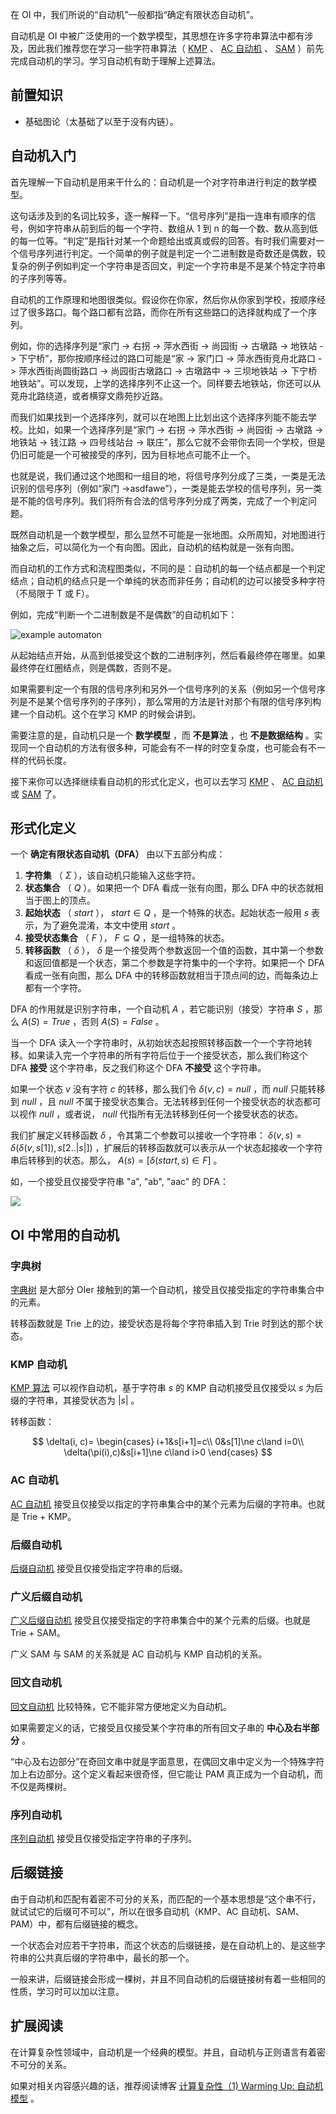在 OI 中，我们所说的“自动机”一般都指“确定有限状态自动机”。

自动机是 OI 中被广泛使用的一个数学模型，其思想在许多字符串算法中都有涉及，因此我们推荐您在学习一些字符串算法（ [KMP](./kmp.md) 、 [AC 自动机](./ac-automaton.md) 、 [SAM](./sam.md) ）前先完成自动机的学习。学习自动机有助于理解上述算法。

## 前置知识

-   基础图论（太基础了以至于没有内链）。

## 自动机入门

首先理解一下自动机是用来干什么的：自动机是一个对字符串进行判定的数学模型。

这句话涉及到的名词比较多，逐一解释一下。“信号序列”是指一连串有顺序的信号，例如字符串从前到后的每一个字符、数组从 1 到 n 的每一个数、数从高到低的每一位等。“判定”是指针对某一个命题给出或真或假的回答。有时我们需要对一个信号序列进行判定。一个简单的例子就是判定一个二进制数是奇数还是偶数，较复杂的例子例如判定一个字符串是否回文，判定一个字符串是不是某个特定字符串的子序列等等。

自动机的工作原理和地图很类似。假设你在你家，然后你从你家到学校，按顺序经过了很多路口。每个路口都有岔路，而你在所有这些路口的选择就构成了一个序列。

例如，你的选择序列是“家门 -> 右拐 -> 萍水西街 -> 尚园街 -> 古墩路 -> 地铁站 -> 下宁桥”，那你按顺序经过的路口可能是“家 -> 家门口 -> 萍水西街竞舟北路口 -> 萍水西街尚圆街路口 -> 尚园街古墩路口 -> 古墩路中 -> 三坝地铁站 -> 下宁桥地铁站”。可以发现，上学的选择序列不止这一个。同样要去地铁站，你还可以从竞舟北路绕道，或者横穿文鼎苑抄近路。

而我们如果找到一个选择序列，就可以在地图上比划出这个选择序列能不能去学校。比如，如果一个选择序列是“家门 -> 右拐 -> 萍水西街 -> 尚园街 -> 古墩路 -> 地铁站 -> 钱江路 -> 四号线站台 -> 联庄”，那么它就不会带你去同一个学校，但是仍旧可能是一个可被接受的序列，因为目标地点可能不止一个。

也就是说，我们通过这个地图和一组目的地，将信号序列分成了三类，一类是无法识别的信号序列（例如“家门 ->asdfawe”），一类是能去学校的信号序列，另一类是不能的信号序列。我们将所有合法的信号序列分成了两类，完成了一个判定问题。

既然自动机是一个数学模型，那么显然不可能是一张地图。众所周知，对地图进行抽象之后，可以简化为一个有向图。因此，自动机的结构就是一张有向图。

而自动机的工作方式和流程图类似，不同的是：自动机的每一个结点都是一个判定结点；自动机的结点只是一个单纯的状态而非任务；自动机的边可以接受多种字符（不局限于 T 或 F）。

例如，完成“判断一个二进制数是不是偶数”的自动机如下：

![example automaton](./images/automaton2.png)

从起始结点开始，从高到低接受这个数的二进制序列，然后看最终停在哪里。如果最终停在红圈结点，则是偶数，否则不是。

如果需要判定一个有限的信号序列和另外一个信号序列的关系（例如另一个信号序列是不是某个信号序列的子序列），那么常用的方法是针对那个有限的信号序列构建一个自动机。这个在学习 KMP 的时候会讲到。

需要注意的是，自动机只是一个 **数学模型** ，而 **不是算法** ，也 **不是数据结构** 。实现同一个自动机的方法有很多种，可能会有不一样的时空复杂度，也可能会有不一样的代码长度。

接下来你可以选择继续看自动机的形式化定义，也可以去学习 [KMP](./kmp.md) 、 [AC 自动机](./ac-automaton.md) 或 [SAM](./sam.md) 了。

## 形式化定义

一个 **确定有限状态自动机（DFA）** 由以下五部分构成：

1.   **字符集** （ $\Sigma$ ），该自动机只能输入这些字符。
2.   **状态集合** （ $Q$ ）。如果把一个 DFA 看成一张有向图，那么 DFA 中的状态就相当于图上的顶点。
3.   **起始状态** （ $start$ ）， $start\in Q$ ，是一个特殊的状态。起始状态一般用 $s$ 表示，为了避免混淆，本文中使用 $start$ 。
4.   **接受状态集合** （ $F$ ）， $F\subseteq Q$ ，是一组特殊的状态。
5.   **转移函数** （ $\delta$ ）， $\delta$ 是一个接受两个参数返回一个值的函数，其中第一个参数和返回值都是一个状态，第二个参数是字符集中的一个字符。如果把一个 DFA 看成一张有向图，那么 DFA 中的转移函数就相当于顶点间的边，而每条边上都有一个字符。

DFA 的作用就是识别字符串，一个自动机 $A$ ，若它能识别（接受）字符串 $S$ ，那么 $A(S)=True$ ，否则 $A(S)=False$ 。

当一个 DFA 读入一个字符串时，从初始状态起按照转移函数一个一个字符地转移。如果读入完一个字符串的所有字符后位于一个接受状态，那么我们称这个 DFA **接受** 这个字符串，反之我们称这个 DFA **不接受** 这个字符串。

如果一个状态 $v$ 没有字符 $c$ 的转移，那么我们令 $\delta(v,c)=null$ ，而 $null$ 只能转移到 $null$ ，且 $null$ 不属于接受状态集合。无法转移到任何一个接受状态的状态都可以视作 $null$ ，或者说， $null$ 代指所有无法转移到任何一个接受状态的状态。

我们扩展定义转移函数 $\delta$ ，令其第二个参数可以接收一个字符串： $\delta(v,s)=\delta(\delta(v,s[1]),s[2..|s|])$ ，扩展后的转移函数就可以表示从一个状态起接收一个字符串后转移到的状态。那么， $A(s)=[\delta(start,s)\in F]$ 。

如，一个接受且仅接受字符串 "a", "ab", "aac" 的 DFA：

![](./images/automaton1.png)

## OI 中常用的自动机

### 字典树

 [字典树](./trie.md) 是大部分 OIer 接触到的第一个自动机，接受且仅接受指定的字符串集合中的元素。

转移函数就是 Trie 上的边，接受状态是将每个字符串插入到 Trie 时到达的那个状态。

### KMP 自动机

 [KMP 算法](./kmp.md) 可以视作自动机，基于字符串 $s$ 的 KMP 自动机接受且仅接受以 $s$ 为后缀的字符串，其接受状态为 $|s|$ 。

转移函数：

$$
\delta(i, c)=
\begin{cases}
i+1&s[i+1]=c\\
0&s[1]\ne c\land i=0\\
\delta(\pi(i),c)&s[i+1]\ne c\land i>0
\end{cases}
$$

### AC 自动机

 [AC 自动机](./ac-automaton.md) 接受且仅接受以指定的字符串集合中的某个元素为后缀的字符串。也就是 Trie + KMP。

### 后缀自动机

 [后缀自动机](./sam.md) 接受且仅接受指定字符串的后缀。

### 广义后缀自动机

 [广义后缀自动机](./general-sam.md) 接受且仅接受指定的字符串集合中的某个元素的后缀。也就是 Trie + SAM。

广义 SAM 与 SAM 的关系就是 AC 自动机与 KMP 自动机的关系。

### 回文自动机

 [回文自动机](./pam.md) 比较特殊，它不能非常方便地定义为自动机。

如果需要定义的话，它接受且仅接受某个字符串的所有回文子串的 **中心及右半部分** 。

“中心及右边部分”在奇回文串中就是字面意思，在偶回文串中定义为一个特殊字符加上右边部分。这个定义看起来很奇怪，但它能让 PAM 真正成为一个自动机，而不仅是两棵树。

### 序列自动机

 [序列自动机](./seq-automaton.md) 接受且仅接受指定字符串的子序列。

## 后缀链接

由于自动机和匹配有着密不可分的关系，而匹配的一个基本思想是“这个串不行，就试试它的后缀可不可以”，所以在很多自动机（KMP、AC 自动机、SAM、PAM）中，都有后缀链接的概念。

一个状态会对应若干字符串，而这个状态的后缀链接，是在自动机上的、是这些字符串的公共真后缀的字符串中，最长的那一个。

一般来讲，后缀链接会形成一棵树，并且不同自动机的后缀链接树有着一些相同的性质，学习时可以加以注意。

## 扩展阅读

在计算复杂性领域中，自动机是一个经典的模型。并且，自动机与正则语言有着密不可分的关系。

如果对相关内容感兴趣的话，推荐阅读博客 [计算复杂性（1) Warming Up: 自动机模型](https://lingeros-tot.github.io/2019/03/05/Warming-Up-自动机模型/) 。
